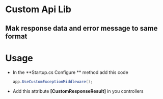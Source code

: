 # Custom Api Lib

## Mak response data and   error message to  same format



# Usage

- In the **Startup.cs Configure ** method add this code
  
  ```csharp
  app.UseCustomExceptionMiddleware();

  ```

- Add this attribute **[CustomResponseResult]** in you controllers


